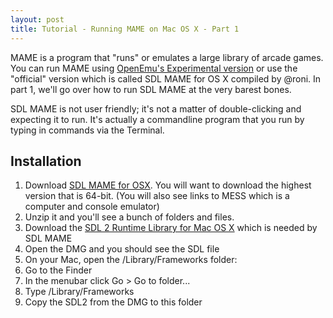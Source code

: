 ```yaml
---
layout: post
title: Tutorial - Running MAME on Mac OS X - Part 1
---
```


MAME is a program that "runs" or emulates a large library of arcade games. You can run MAME using [OpenEmu's Experimental version](http://openemu.org) or use the "official" version which is called SDL MAME for OS X compiled by @roni. In part 1, we'll go over how to run SDL MAME at the very barest bones.

SDL MAME is not user friendly; it's not a matter of double-clicking and expecting it to run. It's actually a commandline program that you run by typing in commands via the Terminal.

## Installation

1. Download [SDL MAME for OSX](http://sdlmame.lngn.net/). You will want to download the highest version that is 64-bit. (You will also see links to MESS which is a computer and console emulator)
1. Unzip it and you'll see a bunch of folders and files.
1. Download the [SDL 2 Runtime Library for Mac OS X](http://sdlmame.lngn.net/) which is needed by SDL MAME
1. Open the DMG and you should see the SDL file
1. On your Mac, open the /Library/Frameworks folder:
  1. Go to the Finder
  2. In the menubar click Go > Go to folder...
  3. Type /Library/Frameworks
  4. Copy the SDL2 from the DMG to this folder
